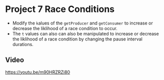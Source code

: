 # Project 7 Race Conditions

- Modify the `k`alues of the `getProducer` and `getConsumer` to increase or decrease the liklihood of a race condition to occur.
- The `t` values can also can also be manipulated to increase or decrease the liklihood of a race condition by changing the pause interval durations.

## Video

https://youtu.be/m90HRZRZi80
